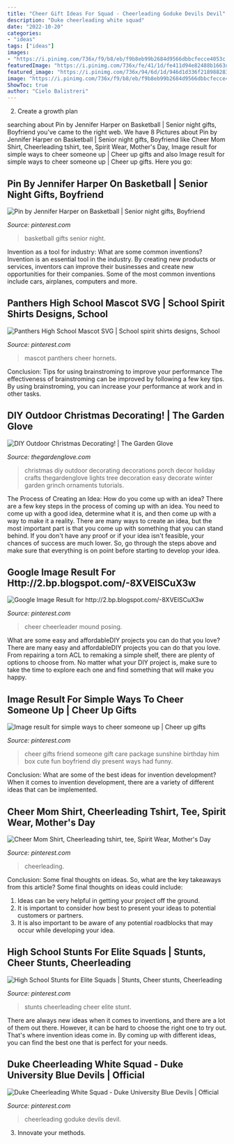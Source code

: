 ```yaml
---
title: "Cheer Gift Ideas For Squad - Cheerleading Goduke Devils Devil"
description: "Duke cheerleading white squad"
date: "2022-10-20"
categories:
- "ideas"
tags: ["ideas"]
images:
- "https://i.pinimg.com/736x/f9/b8/eb/f9b8eb99b2684d9566dbbcfecce4053c.jpg"
featuredImage: "https://i.pinimg.com/736x/fe/41/1d/fe411d94e82488b1663d58c73d4add4d.jpg"
featured_image: "https://i.pinimg.com/736x/94/6d/1d/946d1d336f2189882832c29d444c828d.jpg"
image: "https://i.pinimg.com/736x/f9/b8/eb/f9b8eb99b2684d9566dbbcfecce4053c.jpg"
ShowToc: true
author: "Cielo Balistreri"
---
```



2. Create a growth plan 

	

		
searching about Pin by Jennifer Harper on Basketball | Senior night gifts, Boyfriend you've came to the right web. We have 8 Pictures about Pin by Jennifer Harper on Basketball | Senior night gifts, Boyfriend like Cheer Mom Shirt, Cheerleading tshirt, tee, Spirit Wear, Mother&#039;s Day, Image result for simple ways to cheer someone up | Cheer up gifts and also Image result for simple ways to cheer someone up | Cheer up gifts. Here you go:
		
    
## Pin By Jennifer Harper On Basketball | Senior Night Gifts, Boyfriend

<img loading=lazy src="https://i.pinimg.com/736x/d8/ae/f4/d8aef46a7c6d827f77da3c5bf8028e10.jpg" onerror="this.onerror=null;this.src='https://tse3.mm.bing.net/th?id=OIP.DebSe1rfNPd6h8iyUhA3lQHaJ3&amp;pid=15.1';" alt="Pin by Jennifer Harper on Basketball | Senior night gifts, Boyfriend">

_Source: pinterest.com_

>basketball gifts senior night. 

	

Invention as a tool for industry: What are some common inventions?
Invention is an essential tool in the industry. By creating new products or services, inventors can improve their businesses and create new opportunities for their companies. Some of the most common inventions include cars, airplanes, computers and more.

    
## Panthers High School Mascot SVG | School Spirit Shirts Designs, School

<img loading=lazy src="https://i.pinimg.com/736x/fe/41/1d/fe411d94e82488b1663d58c73d4add4d.jpg" onerror="this.onerror=null;this.src='https://tse2.mm.bing.net/th?id=OIP.JFwp5Stseh9N3IdIrqfRegHaHa&amp;pid=15.1';" alt="Panthers High School Mascot SVG | School spirit shirts designs, School">

_Source: pinterest.com_

>mascot panthers cheer hornets. 

	

Conclusion: Tips for using brainstroming to improve your performance
The effectiveness of brainstroming can be improved by following a few key tips. By using brainstroming, you can increase your performance at work and in other tasks.

    
## DIY Outdoor Christmas Decorating! | The Garden Glove

<img loading=lazy src="https://www.thegardenglove.com/wp-content/uploads/2014/12/DIY-Outdoor-Christmas-Decorating.jpg" onerror="this.onerror=null;this.src='https://tse1.mm.bing.net/th?id=OIP.TqnwnJdbGnCFRfS4ozoUMAAAAA&amp;pid=15.1';" alt="DIY Outdoor Christmas Decorating! | The Garden Glove">

_Source: thegardenglove.com_

>christmas diy outdoor decorating decorations porch decor holiday crafts thegardenglove lights tree decoration easy decorate winter garden grinch ornaments tutorials. 

	

The Process of Creating an Idea: How do you come up with an idea?
There are a few key steps in the process of coming up with an idea. You need to come up with a good idea, determine what it is, and then come up with a way to make it a reality. There are many ways to create an idea, but the most important part is that you come up with something that you can stand behind. If you don't have any proof or if your idea isn't feasible, your chances of success are much lower. So, go through the steps above and make sure that everything is on point before starting to develop your idea.

    
## Google Image Result For Http://2.bp.blogspot.com/-8XVElSCuX3w

<img loading=lazy src="https://i.pinimg.com/736x/2b/35/05/2b3505cac6d55a0d910dbdd304e962d2.jpg" onerror="this.onerror=null;this.src='https://tse3.mm.bing.net/th?id=OIP.ozU259smW71ge4x0cnc-zQHaKS&amp;pid=15.1';" alt="Google Image Result for http://2.bp.blogspot.com/-8XVElSCuX3w">

_Source: pinterest.com_

>cheer cheerleader mound posing. 

	

What are some easy and affordableDIY projects you can do that you love?
There are many easy and affordableDIY projects you can do that you love. From repairing a torn ACL to remaking a simple shelf, there are plenty of options to choose from. No matter what your DIY project is, make sure to take the time to explore each one and find something that will make you happy.

    
## Image Result For Simple Ways To Cheer Someone Up | Cheer Up Gifts

<img loading=lazy src="https://i.pinimg.com/736x/0d/8e/cb/0d8ecbbe015c80e372c014537b312a88.jpg" onerror="this.onerror=null;this.src='https://tse1.mm.bing.net/th?id=OIP.4ryCeu0d4ta7yh9MzCluxQHaFi&amp;pid=15.1';" alt="Image result for simple ways to cheer someone up | Cheer up gifts">

_Source: pinterest.com_

>cheer gifts friend someone gift care package sunshine birthday him box cute fun boyfriend diy present ways had funny. 

	

Conclusion: What are some of the best ideas for invention development?
When it comes to invention development, there are a variety of different ideas that can be implemented.

    
## Cheer Mom Shirt, Cheerleading Tshirt, Tee, Spirit Wear, Mother&#039;s Day

<img loading=lazy src="https://i.pinimg.com/736x/f9/b8/eb/f9b8eb99b2684d9566dbbcfecce4053c.jpg" onerror="this.onerror=null;this.src='https://tse2.mm.bing.net/th?id=OIP.Yu_WHBOvsgkpQs_nZxdtXQHaH4&amp;pid=15.1';" alt="Cheer Mom Shirt, Cheerleading tshirt, tee, Spirit Wear, Mother&#039;s Day">

_Source: pinterest.com_

>cheerleading. 

	

Conclusion: Some final thoughts on ideas.
So, what are the key takeaways from this article?
Some final thoughts on ideas could include:
1. Ideas can be very helpful in getting your project off the ground.
2. It is important to consider how best to present your ideas to potential customers or partners.
3. It is also important to be aware of any potential roadblocks that may occur while developing your idea.

    
## High School Stunts For Elite Squads | Stunts, Cheer Stunts, Cheerleading

<img loading=lazy src="https://i.pinimg.com/736x/94/6d/1d/946d1d336f2189882832c29d444c828d.jpg" onerror="this.onerror=null;this.src='https://tse3.mm.bing.net/th?id=OIP.t9kwJ8B3rH99Cjz-P24TYgHaLG&amp;pid=15.1';" alt="High School Stunts for Elite Squads | Stunts, Cheer stunts, Cheerleading">

_Source: pinterest.com_

>stunts cheerleading cheer elite stunt. 

	

There are always new ideas when it comes to inventions, and there are a lot of them out there. However, it can be hard to choose the right one to try out. That's where invention ideas come in. By coming up with different ideas, you can find the best one that is perfect for your needs.

    
## Duke Cheerleading White Squad - Duke University Blue Devils | Official

<img loading=lazy src="https://i.pinimg.com/736x/30/e2/c6/30e2c6fd7bcf35caf61cbb14b017540e.jpg" onerror="this.onerror=null;this.src='https://tse4.mm.bing.net/th?id=OIP.B_QfzGejyZULHNXGIyHM8gHaLH&amp;pid=15.1';" alt="Duke Cheerleading White Squad - Duke University Blue Devils | Official">

_Source: pinterest.com_

>cheerleading goduke devils devil. 

	

3. Innovate your methods.


